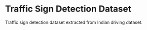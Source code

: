 # Traffic Sign Detection Dataset
Traffic sign detection dataset extracted from Indian driving dataset.
